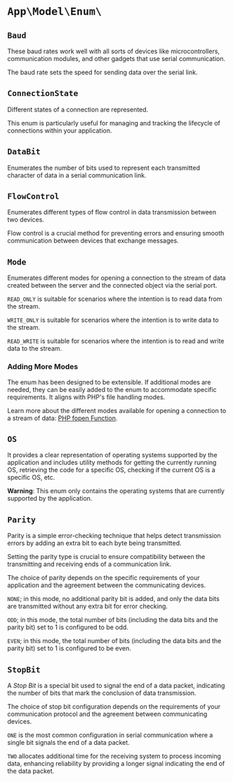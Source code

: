 # `App\Model\Enum\`

## `Baud`

These baud rates work well with all sorts of devices like microcontrollers, communication modules, and other gadgets that use serial communication.

The baud rate sets the speed for sending data over the serial link.

## `ConnectionState`

Different states of a connection are represented.

This enum is particularly useful for managing and tracking the lifecycle of connections within your application.

## `DataBit`

Enumerates the number of bits used to represent each transmitted character of data in a serial communication link.

## `FlowControl`

Enumerates different types of flow control in data transmission between two devices.

Flow control is a crucial method for preventing errors and ensuring smooth communication between devices that exchange messages.

## `Mode`

Enumerates different modes for opening a connection to the stream of data created between the server and the connected object via the serial port.

`READ_ONLY` is suitable for scenarios where the intention is to read data from the stream.

`WRITE_ONLY` is suitable for scenarios where the intention is to write data to the stream.

`READ_WRITE` is suitable for scenarios where the intention is to read and write data to the stream.

### Adding More Modes

The enum has been designed to be extensible. If additional modes are needed, they can be easily added to the enum to accommodate specific requirements. It aligns with PHP's file handling modes.

Learn more about the different modes available for opening a connection to a stream of data: [PHP fopen Function](https://www.php.net/manual/en/function.fopen.php).

## `OS`

It provides a clear representation of operating systems supported by the application and includes utility methods for getting the currently running OS, retrieving the code for a specific OS, checking if the current OS is a specific OS, etc.

**Warning**: This enum only contains the operating systems that are currently supported by the application.

## `Parity`

Parity is a simple error-checking technique that helps detect transmission errors by adding an extra bit to each byte being transmitted.

Setting the parity type is crucial to ensure compatibility between the transmitting and receiving ends of a communication link.

The choice of parity depends on the specific requirements of your application and the agreement between the communicating devices.

`NONE`; in this mode, no additional parity bit is added, and only the data bits are transmitted without any extra bit for error checking.

`ODD`; in this mode, the total number of bits (including the data bits and the parity bit) set to 1 is configured to be odd.

`EVEN`; in this mode, the total number of bits (including the data bits and the parity bit) set to 1 is configured to be even.

## `StopBit`

A _Stop Bit_ is a special bit used to signal the end of a data packet, indicating the number of bits that mark the conclusion of data transmission.

The choice of stop bit configuration depends on the requirements of your communication protocol and the agreement between communicating devices.

`ONE` is the most common configuration in serial communication where a single bit signals the end of a data packet.

`TWO` allocates additional time for the receiving system to process incoming data, enhancing reliability by providing a longer signal indicating the end of the data packet.
